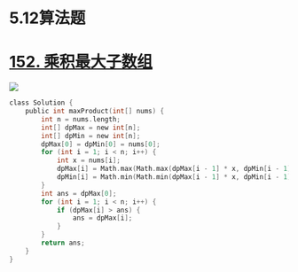 # 5.12算法题

# [**152. 乘积最大子数组**](https://leetcode.cn/problems/maximum-product-subarray/)

![](https://kevin-java.oss-cn-hongkong.aliyuncs.com/%E5%B1%8F%E5%B9%95%E6%88%AA%E5%9B%BE%202025-05-13%20210757.png)

```objectivec
class Solution {
    public int maxProduct(int[] nums) {
        int n = nums.length;
        int[] dpMax = new int[n];
        int[] dpMin = new int[n];
        dpMax[0] = dpMin[0] = nums[0];
        for (int i = 1; i < n; i++) {
            int x = nums[i];
            dpMax[i] = Math.max(Math.max(dpMax[i - 1] * x, dpMin[i - 1] * x), x);
            dpMin[i] = Math.min(Math.min(dpMax[i - 1] * x, dpMin[i - 1] * x), x);
        }
        int ans = dpMax[0];
        for (int i = 1; i < n; i++) {
            if (dpMax[i] > ans) {
                ans = dpMax[i];
            }
        }
        return ans;
    }
}
```